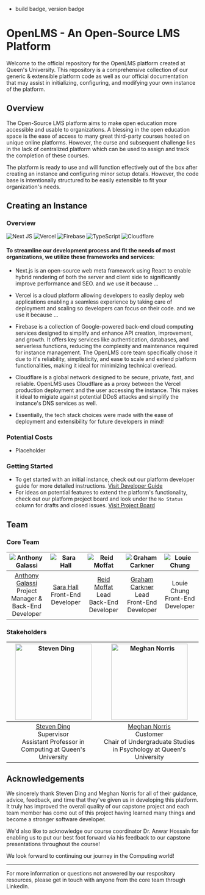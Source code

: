 - build badge, version badge
# OpenLMS - An Open-Source LMS Platform

Welcome to the official repository for the OpenLMS platform created at Queen's University. This repository is a comprehensive collection of our generic & extensible platform code as well as our official documentation that may assist in initializing, configuring, and modifying your own instance of the platform.

## Overview

The Open-Source LMS platform aims to make open education more accessible and usable to organizations. A blessing in the open education space is the ease of access to many great third-party courses hosted on unique online platforms. However, the curse and subsequent challenge lies in the lack of centralized platform which can be used to assign and track the completion of these courses.

The platform is ready to use and will function effectively out of the box after creating an instance and configuring minor setup details. However, the code base is intentionally structured to be easily extensible to fit your organization's needs. 

## Creating an Instance

### Overview
![Next JS](https://img.shields.io/badge/Next-black?style=for-the-badge&logo=next.js&logoColor=white)
![Vercel](https://img.shields.io/badge/vercel-%23000000.svg?style=for-the-badge&logo=vercel&logoColor=white)
![Firebase](https://img.shields.io/badge/firebase-a08021?style=for-the-badge&logo=firebase&logoColor=ffcd34)
![TypeScript](https://img.shields.io/badge/typescript-%23007ACC.svg?style=for-the-badge&logo=typescript&logoColor=white)
![Cloudflare](https://img.shields.io/badge/Cloudflare-F38020?style=for-the-badge&logo=Cloudflare&logoColor=white)

#### To streamline our development process and fit the needs of most organizations, we utilize these frameworks and services:

- Next.js is an open-source web meta framework using React to enable hybrid rendering of both the server and client side to significantly improve performance and SEO. and we use it because ...

- Vercel is a cloud platform allowing developers to easily deploy web applications enabling a seamless experience by taking care of deployment and scaling so developers can focus on their code. and we use it because ...

- Firebase is a collection of Google-powered back-end cloud computing services designed to simplify and enhance API creation, improvement, and growth. It offers key services like authentication, databases, and serverless functions, reducing the complexity and maintenance required for instance management. The OpenLMS core team specifically chose it due to it's reliability, simplisticity, and ease to scale and extend platform functionalities, making it ideal for minimizing technical overlead.

- Cloudflare is a global network designed to be secure, private, fast, and reliable. OpenLMS uses Cloudflare as a proxy between the Vercel production deployment and the user accessing the instance. This makes it ideal to migiate against potential DDoS attacks and simplify the instance's DNS services as well.

- Essentially, the tech stack choices were made with the ease of deployment and extensibility for future developers in mind!

### Potential Costs

- Placeholder

### Getting Started

- To get started with an initial instance, check out our platform developer guide for more detailed instructions. [Visit Developer Guide](https://github.com/oompas/open-lms/blob/main/public/Administrator%20Guide.pdf)
- For ideas on potential features to extend the platform's functionality, check out our platform project board and look under the `No Status` column for drafts and closed issues. [Visit Project Board](https://github.com/users/oompas/projects/5)

## Team

### Core Team
| ![Anthony Galassi](https://lh3.googleusercontent.com/drive-viewer/AKGpihaqtMau7HzpGI1RHe64X24sSpjPQmbnql9G2jOuatgaxH6K_kxlMYFq3MM61zjbNxrttktnYb_ZmdRF-vFFy_7CSa8s=s2560) | ![Sara Hall](https://lh3.googleusercontent.com/drive-viewer/AKGpihbPPdTnJ81YvH_nI3qYfxlQw7e2smZa65i4pW1QqqQXNkIK5lmsa8DVn55Jzd1OVii4xu7rlSsih7QnIPw6m0lyO2sZ=s2560) | ![Reid Moffat](https://lh3.googleusercontent.com/drive-viewer/AKGpihbP2JcJN0aFrvgqW4vuMVEa6RwceHGpPaOWkWUqgd1W6Os49Jtwj0C8ff7sK5CKmzgjx2-awQ-O9AvACCNK2ujvGAgKqA=s2560) | ![Graham Carkner](https://lh3.googleusercontent.com/drive-viewer/AKGpiha-c16A1RCSIQh4ozZeF4pacr708eh0c0PHd0iw89EAQEnAYDfz6WOc34agYxJxKYO0YlBsezGqrU_hsmwC4vlT2sVi_g=s2560) | ![Louie Chung](https://lh3.googleusercontent.com/drive-viewer/AKGpihYxrGOgbOYdlFXaIxRhEWPU7twoPqe_E36NfdGzOdxN2R-Rvj4lKd_laQTNLHp_NwlNeIHsH3O43gz_R-2p3Z-e1P1tlg=s2560) |
|:-----------------------------:|:-----------------------:|:-------------------------:|:----------------------------:|:-------------------------:|
| [Anthony Galassi](https://www.linkedin.com/in/anthonygalassi/) <br> Project Manager & Back-End Developer | [Sara Hall](https://www.linkedin.com/in/sara-hall-canada/) <br> Front-End Developer | [Reid Moffat](https://www.linkedin.com/in/reid-moffat/) <br> Lead Back-End Developer | [Graham Carkner](https://www.linkedin.com/in/gcarkner/) <br> Lead Front-End Developer | Louie Chung <br> Front-End Developer |

### Stakeholders
| <img src="https://lh3.googleusercontent.com/drive-viewer/AKGpihaV8mxvYncmUL-eW1HcVFpBgFghRvzUPyiSU4KlASfLXHWDuvncC83TBuT7imZvs-M2nVXP65SiGK-NF2boFgrzTQn92A=s2560" width="200" alt="Steven Ding"/> | <img src="https://lh3.googleusercontent.com/drive-viewer/AKGpihaV8mxvYncmUL-eW1HcVFpBgFghRvzUPyiSU4KlASfLXHWDuvncC83TBuT7imZvs-M2nVXP65SiGK-NF2boFgrzTQn92A=s2560" width="200" alt="Meghan Norris"/> |
|:-----------------------------:|:-----------------------:|
| [Steven Ding](https://www.linkedin.com/in/stevenhding/) <br> Supervisor <br> Assistant Professor in Computing at Queen's University  | [Meghan Norris](https://www.linkedin.com/in/meghan-e-norris-0098b729/) <br> Customer <br> Chair of Undergraduate Studies in Psychology at Queen's University |

## Acknowledgements

We sincerely thank Steven Ding and Meghan Norris for all of their guidance, advice, feedback, and time that they've given us in developing this platform. It truly has improved the overall quality of our capstone project and each team member has come out of this project having learned many things and become a stronger software developer.

We'd also like to acknowledge our course coordinator Dr. Anwar Hossain for enabling us to put our best foot forward via his feedback to our capstone presentations throughout the course!

We look forward to continuing our journey in the Computing world!

---

For more information or questions not answered by our respository resources, please get in touch with anyone from the core team through LinkedIn.
